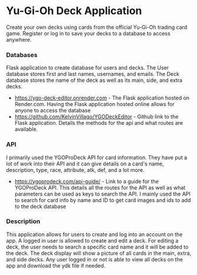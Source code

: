 # Yu-Gi-Oh Deck Application
Create your own decks using cards from the official Yu-Gi-Oh trading card game. Register or log in to save your decks to a database to access anywhere.

### Databases
Flask application to create database for users and decks. The User database stores first and last names, usernames, and emails. The Deck database stores the name of the deck as well as its main, side, and extra decks.
* https://ygo-deck-editor.onrender.com - The Flask application hosted on Render.com. Having the Flask application hosted online allows for anyone to access the database
* https://github.com/KelvinVillago/YGODeckEditor - Github link to the Flask application. Details the methods for the api and what routes are available.

### API
I primarily used the YGOProDeck API for card information. They have put a lot of work into their API and it can give details on a card's name, description, type, race, attribute, atk, def, and a lot more. 
* https://ygoprodeck.com/api-guide/ - Link to a guide for the YGOProDeck API. This details all the routes for the API as well as what parameters can be used as keys to search the API. I mainly used the API to search for card info by name and ID to get card images and ids to add to the deck database

### Description
This application allows for users to create and log into an account on the app. A logged in user is allowed to create and edit a deck. For editing a deck, the user needs to search a specific card name and it will be added to the deck. The deck display will show a picture of all cards in the main, extra, and side decks. Any user logged in or not is able to view all decks on the app and download the ydk file if needed.

